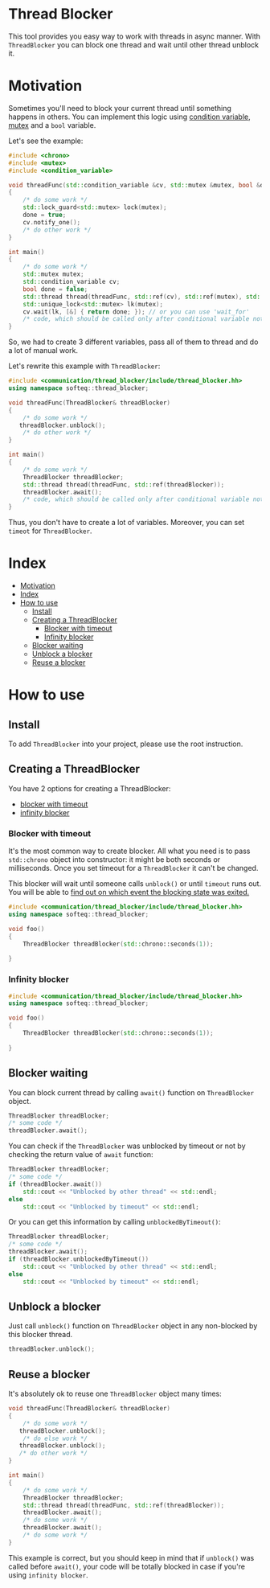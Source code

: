 # Thread Blocker <a name="thread-blocker"></a>

This tool provides you easy way to work with threads in async manner.
With `ThreadBlocker` you can block one thread and wait until other thread 
unblock it.

# Motivation <a name="motivation"></a>

Sometimes you'll need to block your current thread until something happens in others.
You can implement this logic using [condition variable](https://en.cppreference.com/w/cpp/thread/condition_variable),
[mutex](https://en.cppreference.com/w/cpp/thread/mutex) and a `bool` variable.

Let's see the example:

```c++
#include <chrono>
#include <mutex>
#include <condition_variable>

void threadFunc(std::condition_variable &cv, std::mutex &mutex, bool &done)
{
    /* do some work */
    std::lock_guard<std::mutex> lock(mutex);
    done = true;
    cv.notify_one();
    /* do other work */
}

int main()
{
    /* do some work */
    std::mutex mutex;
    std::condition_variable cv;
    bool done = false;
    std::thread thread(threadFunc, std::ref(cv), std::ref(mutex), std::ref(done));
    std::unique_lock<std::mutex> lk(mutex);
    cv.wait(lk, [&] { return done; }); // or you can use 'wait_for'
    /* code, which should be called only after conditional variable notification */
}
```

So, we had to create 3 different variables, pass all of them to thread and do a lot of manual work.

Let's rewrite this example with `ThreadBlocker`:

```c++
#include <communication/thread_blocker/include/thread_blocker.hh>
using namespace softeq::thread_blocker;

void threadFunc(ThreadBlocker& threadBlocker)
{
    /* do some work */
   threadBlocker.unblock();
    /* do other work */
}

int main()
{
    /* do some work */
    ThreadBlocker threadBlocker;
    std::thread thread(threadFunc, std::ref(threadBlocker));
    threadBlocker.await();
    /* code, which should be called only after conditional variable notification */
}
```

Thus, you don't have to create a lot of variables. Moreover, you can set `timeot` for `ThreadBlocker`.

# Index <a name="index"></a>

- [Motivation](#motivation)
- [Index](#index)
- [How to use](#how-to-use)
    - [Install](#install)
    - [Creating a ThreadBlocker](#creating-a-threadblocker)
      - [Blocker with timeout](#blocker-with-timeout)
      - [Infinity blocker](#infinity-blocker)
    - [Blocker waiting](#blocker-waiting)
    - [Unblock a blocker](#unblock-a-blocker)
    - [Reuse a blocker](#reuse-a-blocker)

# How to use <a name="how-to-use"></a>

## Install <a name="install"></a>

To add `ThreadBlocker` into your project, please use the root instruction.

## Creating a ThreadBlocker <a name="creating-a-threadblocker"></a>

You have 2 options for creating a ThreadBlocker:

- [blocker with timeout](#blocker-with-timeout)
- [infinity blocker](#infinity-blocker)

### Blocker with timeout <a name="blocker-with-timeout"></a>

It's the most common way to create blocker. All what you need is to pass 
`std::chrono` object into constructor: it might be both seconds or milliseconds.
Once you set timeout for a `ThreadBlocker` it can't be changed.

This blocker will wait until someone calls `unblock()` or until `timeout` runs out.
You will be able to [find out on which event the blocking state was exited.](#check-unblocked-by-timeout)

```c++
#include <communication/thread_blocker/include/thread_blocker.hh>
using namespace softeq::thread_blocker;

void foo()
{
    ThreadBlocker threadBlocker(std::chrono::seconds(1));
    
}
```

### Infinity blocker <a name="infinity-blocker"></a>



```c++
#include <communication/thread_blocker/include/thread_blocker.hh>
using namespace softeq::thread_blocker;

void foo()
{
    ThreadBlocker threadBlocker(std::chrono::seconds(1));
    
}
```

## Blocker waiting <a name="blocker-waiting"></a>

You can block current thread by calling `await()` function on 
`ThreadBlocker` object. 

```c++
ThreadBlocker threadBlocker;
/* some code */
threadBlocker.await();
```
<a name="check-unblocked-by-timeout"></a>
You can check if the `ThreadBlocker` was unblocked by timeout or not 
by checking the return value of `await` function: 

```c++
ThreadBlocker threadBlocker;
/* some code */
if (threadBlocker.await())
    std::cout << "Unblocked by other thread" << std::endl;
else
    std::cout << "Unblocked by timeout" << std::endl;
```
Or you can get this information by calling `unblockedByTimeout()`:
```c++
ThreadBlocker threadBlocker;
/* some code */
threadBlocker.await();
if (threadBlocker.unblockedByTimeout())
    std::cout << "Unblocked by other thread" << std::endl;
else
    std::cout << "Unblocked by timeout" << std::endl;
```

## Unblock a blocker <a name="unblock-a-blocker"></a>

Just call `unblock()` function on `ThreadBlocker` object in any non-blocked by this blocker thread.

```c++
threadBlocker.unblock();
```

## Reuse a blocker <a name="reuse-a-blocker"></a>
It's absolutely ok to reuse one `ThreadBlocker` object many times:


```c++
void threadFunc(ThreadBlocker& threadBlocker)
{
    /* do some work */
   threadBlocker.unblock();
    /* do else work */
   threadBlocker.unblock();
   /* do other work */
}

int main()
{
    /* do some work */
    ThreadBlocker threadBlocker;
    std::thread thread(threadFunc, std::ref(threadBlocker));
    threadBlocker.await();
    /* do some work */
    threadBlocker.await();
    /* do some work */
}
```
This example is correct, but you should keep in mind that if `unblock()` was called before
`await()`, your code will be totally blocked in case if you're using `infinity blocker`.